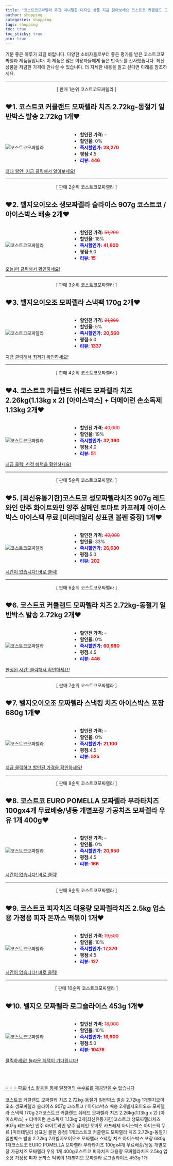 ```yaml
---
title: "코스트코모짜렐라 추천 미니멀한 디자인 상품 지금 알아보세요 코스트코 커클랜드 모짜렐라 치즈 2.72kg-동절기"
author: shopping
categories: shopping
tags: shopping
toc: true
toc_sticky: true
pin: true
---
```

기분 좋은 하루가 되길 바랍니다. 다양한 소비자들로부터 좋은 평가를 받은 코스트코모짜렐라 제품들입니다. 이 제품은 많은 이용자들에게 높은 만족도를 선사했습니다. 최신 상품을 저렴한 가격에 만나실 수 있습니다. 더 자세한 내용을 알고 싶다면 아래를 참조하세요.

---
<p class="toplist" style="margin: 0 auto; display: block; width: fit-content;">[ 판매 1순위 코스트코모짜렐라 ]</p>

<h2><strong>❤️1. 코스트코 커클랜드 모짜렐라 치즈 2.72kg-동절기 일반박스 발송 2.72kg 1개❤️</strong></h2>

<div style="display: flex; align-items: center;">
    <div style="flex: 0.4;">
        <img src="https://thumbnail10.coupangcdn.com/thumbnails/remote/230x230ex/image/vendor_inventory/9fc1/832299022cd7b3847f648943e5efba4150e84cd597c56da9c2dac961a931.jpg" alt="코스트코모짜렐라" style="max-width: 100%;">
    </div>
    <div style="flex: 0.6; margin-left: 10px;">
        <ul>
            <li><strong>할인전 가격:</strong> <del style="color: red;">-</del></li>
            <li><strong>할인율:</strong> 0%</li>
            <li><span style='color:blue'><strong>즉시할인가:</strong></span> <span style='color:red'><strong>28,270</strong></span></li>
            <li><strong>평점:</strong>4.5</li>
            <li><span style='color:blue'><strong>리뷰:</strong></span> <span style='color:red'><strong>446</strong></span></li>
        </ul>
    </div>
</div>
<div class="center">
    <a href="https://selin100587.github.io?lptag=AF9450613&subid=githubio&pageKey=5757124123&traceid=V0-153&itemId=9739191308&vendorItemId=81200605513" class="myButton">
        최대 할인! 지금 클릭해서 알아보세요!
    </a>
</div>


---
<p class="toplist" style="margin: 0 auto; display: block; width: fit-content;">[ 판매 2순위 코스트코모짜렐라 ]</p>

<h2><strong>❤️2. 벨지오이오소 생모짜렐라 슬라이스 907g 코스트코 / 아이스박스 배송 2개❤️</strong></h2>

<div style="display: flex; align-items: center;">
    <div style="flex: 0.4;">
        <img src="https://thumbnail7.coupangcdn.com/thumbnails/remote/230x230ex/image/vendor_inventory/4989/34f47a8bdbffb0a5efab5bd1e532de12a6698d5c0bd6007a3065c8386d95.jpeg" alt="코스트코모짜렐라" style="max-width: 100%;">
    </div>
    <div style="flex: 0.6; margin-left: 10px;">
        <ul>
            <li><strong>할인전 가격:</strong> <del style="color: red;">51,200</del></li>
            <li><strong>할인율:</strong> 18%</li>
            <li><span style='color:blue'><strong>즉시할인가:</strong></span> <span style='color:red'><strong>41,600</strong></span></li>
            <li><strong>평점:</strong>5.0</li>
            <li><span style='color:blue'><strong>리뷰:</strong></span> <span style='color:red'><strong>15</strong></span></li>
        </ul>
    </div>
</div>
<div class="center">
    <a href="https://selin100587.github.io?lptag=AF9450613&subid=githubio&pageKey=7445793650&traceid=V0-153&itemId=21520782433&vendorItemId=89437470347" class="myButton">
        오늘만! 클릭해서 확인하세요!
    </a>
</div>


---
<p class="toplist" style="margin: 0 auto; display: block; width: fit-content;">[ 판매 3순위 코스트코모짜렐라 ]</p>

<h2><strong>❤️3. 벨지오이오조 모짜렐라 스낵팩 170g 2개❤️</strong></h2>

<div style="display: flex; align-items: center;">
    <div style="flex: 0.4;">
        <img src="https://thumbnail8.coupangcdn.com/thumbnails/remote/230x230ex/image/retail/images/2019/11/26/17/4/3576ae2a-47f8-4b4a-9613-90e674849e1a.jpg" alt="코스트코모짜렐라" style="max-width: 100%;">
    </div>
    <div style="flex: 0.6; margin-left: 10px;">
        <ul>
            <li><strong>할인전 가격:</strong> <del style="color: red;">21,800</del></li>
            <li><strong>할인율:</strong> 5%</li>
            <li><span style='color:blue'><strong>즉시할인가:</strong></span> <span style='color:red'><strong>20,560</strong></span></li>
            <li><strong>평점:</strong>5.0</li>
            <li><span style='color:blue'><strong>리뷰:</strong></span> <span style='color:red'><strong>1337</strong></span></li>
        </ul>
    </div>
</div>
<div class="center">
    <a href="https://selin100587.github.io?lptag=AF9450613&subid=githubio&pageKey=344414526&traceid=V0-153&itemId=1094083012&vendorItemId=5612174255" class="myButton">
        지금 클릭해서 최저가 확인하세요!
    </a>
</div>


---
<p class="toplist" style="margin: 0 auto; display: block; width: fit-content;">[ 판매 4순위 코스트코모짜렐라 ]</p>

<h2><strong>❤️4. 코스트코 커클랜드 쉬레드 모짜렐라 치즈 2.26kg(1.13kg x 2) [아이스박스] + 더메이런 손소독제 1.13kg 2개❤️</strong></h2>

<div style="display: flex; align-items: center;">
    <div style="flex: 0.4;">
        <img src="https://thumbnail10.coupangcdn.com/thumbnails/remote/230x230ex/image/vendor_inventory/4b58/329524415112999e674d99bda0c827f5c8c4c819f5f68f17e7e12267fc64.jpg" alt="코스트코모짜렐라" style="max-width: 100%;">
    </div>
    <div style="flex: 0.6; margin-left: 10px;">
        <ul>
            <li><strong>할인전 가격:</strong> <del style="color: red;">40,000</del></li>
            <li><strong>할인율:</strong> 19%</li>
            <li><span style='color:blue'><strong>즉시할인가:</strong></span> <span style='color:red'><strong>32,360</strong></span></li>
            <li><strong>평점:</strong>4.0</li>
            <li><span style='color:blue'><strong>리뷰:</strong></span> <span style='color:red'><strong>51</strong></span></li>
        </ul>
    </div>
</div>
<div class="center">
    <a href="https://selin100587.github.io?lptag=AF9450613&subid=githubio&pageKey=7792779883&traceid=V0-153&itemId=12381312159&vendorItemId=71759419666" class="myButton">
        지금 클릭! 한정 혜택을 확인하세요!
    </a>
</div>


---
<p class="toplist" style="margin: 0 auto; display: block; width: fit-content;">[ 판매 5순위 코스트코모짜렐라 ]</p>

<h2><strong>❤️5. [최신유통기한]코스트코 생모짜렐라치즈 907g 레드와인 안주 화이트와인 양주 샴페인 토마토 카프레제 아이스박스 아이스팩 무료 [미러데일리 상표권 볼펜 증정] 1개❤️</strong></h2>

<div style="display: flex; align-items: center;">
    <div style="flex: 0.4;">
        <img src="https://thumbnail7.coupangcdn.com/thumbnails/remote/230x230ex/image/vendor_inventory/2143/401680fe3371428b1fa587a5b19aca0517ebbc563b0ed637e97d97e18a01.jpg" alt="코스트코모짜렐라" style="max-width: 100%;">
    </div>
    <div style="flex: 0.6; margin-left: 10px;">
        <ul>
            <li><strong>할인전 가격:</strong> <del style="color: red;">40,000</del></li>
            <li><strong>할인율:</strong> 33%</li>
            <li><span style='color:blue'><strong>즉시할인가:</strong></span> <span style='color:red'><strong>26,630</strong></span></li>
            <li><strong>평점:</strong>5.0</li>
            <li><span style='color:blue'><strong>리뷰:</strong></span> <span style='color:red'><strong>202</strong></span></li>
        </ul>
    </div>
</div>
<div class="center">
    <a href="https://selin100587.github.io?lptag=AF9450613&subid=githubio&pageKey=5245472819&traceid=V0-153&itemId=7419401897&vendorItemId=74710343196" class="myButton">
        시간이 없습니다! 바로 클릭!
    </a>
</div>


---
<p class="toplist" style="margin: 0 auto; display: block; width: fit-content;">[ 판매 6순위 코스트코모짜렐라 ]</p>

<h2><strong>❤️6. 코스트코 커클랜드 모짜렐라 치즈 2.72kg-동절기 일반박스 발송 2.72kg 2개❤️</strong></h2>

<div style="display: flex; align-items: center;">
    <div style="flex: 0.4;">
        <img src="https://thumbnail9.coupangcdn.com/thumbnails/remote/230x230ex/image/vendor_inventory/de21/f2c5005180ca378695820597506580cac52dc826c723739506eac6de2e30.jpg" alt="코스트코모짜렐라" style="max-width: 100%;">
    </div>
    <div style="flex: 0.6; margin-left: 10px;">
        <ul>
            <li><strong>할인전 가격:</strong> <del style="color: red;">-</del></li>
            <li><strong>할인율:</strong> 0%</li>
            <li><span style='color:blue'><strong>즉시할인가:</strong></span> <span style='color:red'><strong>60,980</strong></span></li>
            <li><strong>평점:</strong>4.5</li>
            <li><span style='color:blue'><strong>리뷰:</strong></span> <span style='color:red'><strong>446</strong></span></li>
        </ul>
    </div>
</div>
<div class="center">
    <a href="https://selin100587.github.io?lptag=AF9450613&subid=githubio&pageKey=5757124123&traceid=V0-153&itemId=22315420422&vendorItemId=89360816107" class="myButton">
        한정된 시간! 클릭해서 확인하세요!
    </a>
</div>


---
<p class="toplist" style="margin: 0 auto; display: block; width: fit-content;">[ 판매 7순위 코스트코모짜렐라 ]</p>

<h2><strong>❤️7. 벨지오이오조 모짜렐라 스낵킹 치즈 아이스박스 포장 680g 1개❤️</strong></h2>

<div style="display: flex; align-items: center;">
    <div style="flex: 0.4;">
        <img src="https://thumbnail7.coupangcdn.com/thumbnails/remote/230x230ex/image/vendor_inventory/1e8e/6abec0b52cbd8e553f35dcb77512a9bc5018eb303a9c32b91215258ac72e.jpg" alt="코스트코모짜렐라" style="max-width: 100%;">
    </div>
    <div style="flex: 0.6; margin-left: 10px;">
        <ul>
            <li><strong>할인전 가격:</strong> <del style="color: red;">-</del></li>
            <li><strong>할인율:</strong> 0%</li>
            <li><span style='color:blue'><strong>즉시할인가:</strong></span> <span style='color:red'><strong>21,100</strong></span></li>
            <li><strong>평점:</strong>4.5</li>
            <li><span style='color:blue'><strong>리뷰:</strong></span> <span style='color:red'><strong>525</strong></span></li>
        </ul>
    </div>
</div>
<div class="center">
    <a href="https://selin100587.github.io?lptag=AF9450613&subid=githubio&pageKey=8202266004&traceid=V0-153&itemId=7120719822&vendorItemId=88111984349" class="myButton">
        지금 클릭하고 할인된 가격을 확인하세요!
    </a>
</div>


---
<p class="toplist" style="margin: 0 auto; display: block; width: fit-content;">[ 판매 8순위 코스트코모짜렐라 ]</p>

<h2><strong>❤️8. 코스트코 EURO POMELLA 모짜렐라 부라타치즈 100gx4개 무료배송/냉동 개별포장 가공치즈 모짜렐라 우유 1개 400g❤️</strong></h2>

<div style="display: flex; align-items: center;">
    <div style="flex: 0.4;">
        <img src="https://thumbnail8.coupangcdn.com/thumbnails/remote/230x230ex/image/vendor_inventory/d37f/2c61acdf899cc96fe94bb1511cdc5bf22b08e547020b371716e3ef924c18.png" alt="코스트코모짜렐라" style="max-width: 100%;">
    </div>
    <div style="flex: 0.6; margin-left: 10px;">
        <ul>
            <li><strong>할인전 가격:</strong> <del style="color: red;">-</del></li>
            <li><strong>할인율:</strong> 0%</li>
            <li><span style='color:blue'><strong>즉시할인가:</strong></span> <span style='color:red'><strong>20,950</strong></span></li>
            <li><strong>평점:</strong>4.5</li>
            <li><span style='color:blue'><strong>리뷰:</strong></span> <span style='color:red'><strong>166</strong></span></li>
        </ul>
    </div>
</div>
<div class="center">
    <a href="https://selin100587.github.io?lptag=AF9450613&subid=githubio&pageKey=7885477198&traceid=V0-153&itemId=21574866632&vendorItemId=88626570438" class="myButton">
        시간이 없습니다! 바로 클릭!
    </a>
</div>


---
<p class="toplist" style="margin: 0 auto; display: block; width: fit-content;">[ 판매 9순위 코스트코모짜렐라 ]</p>

<h2><strong>❤️9. 코스트코 피자치즈 대용량 모짜렐라치즈 2.5kg 업소용 가정용 피자 돈까스 떡볶이 1개❤️</strong></h2>

<div style="display: flex; align-items: center;">
    <div style="flex: 0.4;">
        <img src="https://thumbnail9.coupangcdn.com/thumbnails/remote/230x230ex/image/vendor_inventory/7b72/c5607f61c3c2f2340263742079f7b77bfaed322730bf62a1289803ad1c06.png" alt="코스트코모짜렐라" style="max-width: 100%;">
    </div>
    <div style="flex: 0.6; margin-left: 10px;">
        <ul>
            <li><strong>할인전 가격:</strong> <del style="color: red;">19,500</del></li>
            <li><strong>할인율:</strong> 10%</li>
            <li><span style='color:blue'><strong>즉시할인가:</strong></span> <span style='color:red'><strong>17,370</strong></span></li>
            <li><strong>평점:</strong>4.5</li>
            <li><span style='color:blue'><strong>리뷰:</strong></span> <span style='color:red'><strong>127</strong></span></li>
        </ul>
    </div>
</div>
<div class="center">
    <a href="https://selin100587.github.io?lptag=AF9450613&subid=githubio&pageKey=7164250010&traceid=V0-153&itemId=18035911737&vendorItemId=85148752998" class="myButton">
        시간이 없습니다! 바로 클릭!
    </a>
</div>


---
<p class="toplist" style="margin: 0 auto; display: block; width: fit-content;">[ 판매 10순위 코스트코모짜렐라 ]</p>

<h2><strong>❤️10. 벨지오 모짜렐라 로그슬라이스 453g 1개❤️</strong></h2>

<div style="display: flex; align-items: center;">
    <div style="flex: 0.4;">
        <img src="https://thumbnail6.coupangcdn.com/thumbnails/remote/230x230ex/image/retail/images/2019/11/27/17/3/ce76d1ce-71c5-4e89-83d4-40a33a20637f.jpg" alt="코스트코모짜렐라" style="max-width: 100%;">
    </div>
    <div style="flex: 0.6; margin-left: 10px;">
        <ul>
            <li><strong>할인전 가격:</strong> <del style="color: red;">18,900</del></li>
            <li><strong>할인율:</strong> 10%</li>
            <li><span style='color:blue'><strong>즉시할인가:</strong></span> <span style='color:red'><strong>16,900</strong></span></li>
            <li><strong>평점:</strong>5.0</li>
            <li><span style='color:blue'><strong>리뷰:</strong></span> <span style='color:red'><strong>10476</strong></span></li>
        </ul>
    </div>
</div>
<div class="center">
    <a href="https://selin100587.github.io?lptag=AF9450613&subid=githubio&pageKey=345054977&traceid=V0-153&itemId=1095874525&vendorItemId=5616358973" class="myButton">
        클릭하세요! 놀라운 혜택이 기다립니다!
    </a>
</div>

<br><br><br>[💦 💦 💦 파트너스 활동을 통해 일정액의 수수료를 제공받을 수 있습니다](https://link.coupang.com/a/bcpT2c)<br><br>코스트코 커클랜드 모짜렐라 치즈 2.72kg-동절기 일반박스 발송 2.72kg 1개벨지오이오소 생모짜렐라 슬라이스 907g 코스트코 / 아이스박스 배송 2개벨지오이오조 모짜렐라 스낵팩 170g 2개코스트코 커클랜드 쉬레드 모짜렐라 치즈 2.26kg(1.13kg x 2) [아이스박스] + 더메이런 손소독제 1.13kg 2개[최신유통기한]코스트코 생모짜렐라치즈 907g 레드와인 안주 화이트와인 양주 샴페인 토마토 카프레제 아이스박스 아이스팩 무료 [미러데일리 상표권 볼펜 증정] 1개코스트코 커클랜드 모짜렐라 치즈 2.72kg-동절기 일반박스 발송 2.72kg 2개벨지오이오조 모짜렐라 스낵킹 치즈 아이스박스 포장 680g 1개코스트코 EURO POMELLA 모짜렐라 부라타치즈 100gx4개 무료배송/냉동 개별포장 가공치즈 모짜렐라 우유 1개 400g코스트코 피자치즈 대용량 모짜렐라치즈 2.5kg 업소용 가정용 피자 돈까스 떡볶이 1개벨지오 모짜렐라 로그슬라이스 453g 1개